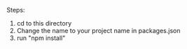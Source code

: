 Steps:

1. cd to this directory
2. Change the name to your project name in packages.json
3. run "npm install"
